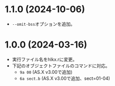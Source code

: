# 1.1.0 (2024-10-06)

* `--omit-bss`オプションを追加。


# 1.0.0 (2024-03-16)

* 実行ファイル名をhlkx.rに変更。
* 下記のオブジェクトファイルのコマンドに対応。
  * `9a 00` (AS.X v3.00で追加)
  * `6a sect.b` (AS.X v3.00で追加、sect=01-04)

